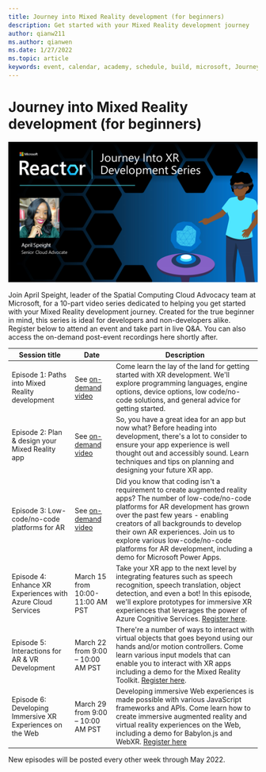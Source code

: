 ```yaml
---
title: Journey into Mixed Reality development (for beginners)
description: Get started with your Mixed Reality development journey
author: qianw211
ms.author: qianwen
ms.date: 1/27/2022
ms.topic: article
keywords: event, calendar, academy, schedule, build, microsoft, Journey, Mixed Reality development, beginners
---
```


# Journey into Mixed Reality development (for beginners)

![Journey into Mixed Reality development banner](images/mr-series-with-april-series-banner.png)

Join April Speight, leader of the Spatial Computing Cloud Advocacy team at Microsoft, for a 10-part video series dedicated to helping you get started with your Mixed Reality development journey. Created for the true beginner in mind, this series is ideal for developers and non-developers alike. Register below to attend an event and take part in live Q&A. You can also access the on-demand post-event recordings here shortly after. 

| Session title | Date | Description|
|-------------|-------------|--------|
| Episode 1: Paths into Mixed Reality development | See [on-demand video](https://docs.microsoft.com/shows/mixed-reality/journey-into-xr-dev-ep1) | Come learn the lay of the land for getting started with XR development. We'll explore programming languages, engine options, device options, low code/no-code solutions, and general advice for getting started. |
| Episode 2: Plan & design your Mixed Reality app | See [on-demand video](https://docs.microsoft.com/shows/mixed-reality/journey-into-xr-dev-ep2) | So, you have a great idea for an app but now what? Before heading into development, there's a lot to consider to ensure your app experience is well thought out and accessibly sound. Learn techniques and tips on planning and designing your future XR app. |
| Episode 3: Low-code/no-code platforms for AR | See [on-demand video](https://docs.microsoft.com/shows/mixed-reality/journey-into-xr-dev-ep3) | Did you know that coding isn't a requirement to create augmented reality apps? The number of low-code/no-code platforms for AR development has grown over the past few years - enabling creators of all backgrounds to develop their own AR experiences. Join us to explore various low-code/no-code platforms for AR development, including a demo for Microsoft Power Apps.  |
| Episode 4: Enhance XR Experiences with Azure Cloud Services |	March 15 from 10:00-11:00 AM PST | Take your XR app to the next level by integrating features such as speech recognition, speech translation, object detection, and even a bot! In this episode, we'll explore prototypes for immersive XR experiences that leverages the power of Azure Cognitive Services. [Register here](https://www.meetup.com/hololens-mr/events/284463531/). |
| Episode 5: Interactions for AR & VR Development | March 22 from 9:00 – 10:00 AM PST |	There're a number of ways to interact with virtual objects that goes beyond using our hands and/or motion controllers. Come learn various input models that can enable you to interact with XR apps including a demo for the Mixed Reality Toolkit. [Register here](https://www.meetup.com/hololens-mr/events/284463252/). |
| Episode 6: Developing Immersive XR Experiences on the Web |	March 29 from 9:00 – 10:00 AM PST |	Developing immersive Web experiences is made possible with various JavaScript frameworks and APIs. Come learn how to create immersive augmented reality and virtual reality experiences on the Web, including a demo for Babylon.js and WebXR. [Register here](https://www.meetup.com/hololens-mr/events/284469285/) |

New episodes will be posted every other week through May 2022.